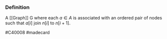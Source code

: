### Definition
A [[Graph]] G where each $a \in A$ is associated with an ordered pair of nodes such that $a[i]$ join $n[i]$ to $n[i+1]$.

#C40008 #madecard 